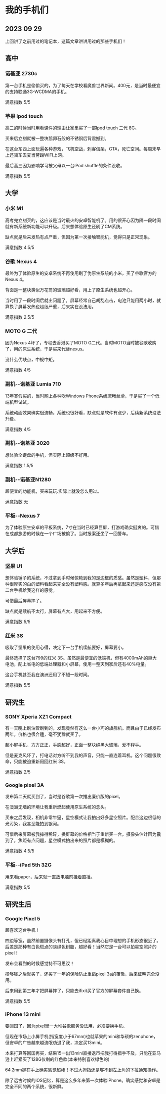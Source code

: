 # 我的手机们
## 2023 09 29

上回讲了之前用过的笔记本，这篇文章讲讲用过的那些手机们！

## 高中

### 诺基亚 2730c

第一台手机是偷偷买的，为了每天在学校看魔兽世界新闻。400元，是当时最便宜的支持联通3G-WCDMA的手机。

满意指数 5/5

### 苹果 Ipod touch

高二的时候当时用看课件的理由让家里买了一部Ipod touch 二代 8G。

买来后立刻就被一整块鹅卵石般的不锈钢后背震撼到。

在这台东西上面玩遍各种游戏，飞机空战，刺客信条，GTA，死亡空间。每周末早上还骑车去麦当劳蹭WIFI上网。

最后高三因为影响学习被父母以一台iPod shuffle的条件没收。

满意指数 5/5

## 大学

### 小米 M1

高考完立刻买的，这应该是当时最火的安卓智能机了。用的很开心因为隔一段时间就有新系统新功能可以升级。后来想体验原生还刷了CM系统。

缺点就是后来发热有点严重，但因为第一次接触智能机，觉得只是正常现象。

满意指数 4.5/5

### 谷歌 Nexus 4

最终为了体验原生的安卓系统不再使用刷了伪原生系统的小米，买了谷歌官方的Nexus 4。

背面是一整块类似万花筒的玻璃超好看，用上了原生系统也超开心。

当时用了一段时间后就出问题了，屏幕经常自己胡乱点击，电池只能用两小时，就算换了屏幕发热也超级严重，后来实在没法用。

满意指数 2.5/5

### MOTO G 二代

因为Nexus 4坏了，专程去香港买了MOTO G二代。当时MOTO当时被谷歌收购了，用的原生系统，于是买来代替nexus。

没什么优缺点，中规中矩。

满意指数 4/5

### 副机--诺基亚 Lumia 710

13年寒假买的，当时网上各种吹Windows Phone系统流畅丝滑，于是买了一个低端机型试试。

系统动画效果确实很流畅，系统也很好看，缺点就是软件有点少，后续新系统没法升级。

满意指数 4/5

### 副机--诺基亚 3020

想体验全键盘的手机，但实际上超级不好用。

满意指数 1.5/5

### 副机--诺基亚N1280

超便宜的功能机，买来玩玩.实际上就没怎么用过。

满意指数 无

### 平板--Nexus 7

为了体验原生安卓的平板系统，7寸在当时已经算巨屏，打游戏确实挺爽的。可惜在成都旅游的时候在一个广场被偷了。当时报案还坐了一回警车。

## 大学后

### 坚果 U1

想体验锤子的系统，不过拿到手时候惊艳到我的是边框的质感。虽然是塑料，但那种很厚实的白的塑料看起来完全没有塑料感。就算多年后再拿起来还是感叹没有第二台手机给我这样的感觉。

可惜最后屏幕摔了。

缺点就是续航不太行，屏幕有点大，用起来不方便。

满意指数 5/5

### 红米 3S

吸取了坚果的使用心得，决定下一台手机续航要好，屏幕要小。

最终选择了这台799的红米 3S。虽然是最便宜的低端机，但有4000mAh的巨大电池，配上省电的低端处理器和小屏幕，使用一整天到家后还有40%电量。

这台手机甚至我在澳洲还用了不短一段时间。

满意指数 5/5

## 研究生

### SONY Xperia XZ1 Compact 

有一天晚上刷油管刷到的，发现竟然有这么一台小巧的旗舰机。而且由于已经发布两年，价格也很合适，毫不犹豫就买了。

超小屏手机，方方正正，手感超好，正面一整块纯黑大玻璃，爱不释手。

但是麦克风坏了，打电话对方听不到我的声音，只能一直连着耳机。这个问题很致命，只能被迫重新用回红米 3S。

满意指数 2/5

### Google pixel 3A

发布第二天就买到了，当时是谷歌第一次推出廉价版的pixel。

在澳洲无墙的环境让我重新燃起使用原生系统的念头。

买来之后发现，相机非常牛逼，星空模式让我拍出好多星空照片。配合这边很低的光污染，我甚至能拍到银河。

可惜后来屏幕被我摔得稀碎，换屏幕的价格相当于重新买一台。摄像头估计因为震到了，焦距有点问题，星空模式拍出来的照片都是模糊的。

满意指数 4.5/5

### 平板--iPad 5th 32G

用来看paper，后来就一直放电脑前挂着直播。

满意指数 5/5

## 研究生后

### Google Pixel 5

超喜欢这台手机！

四边等宽，虽然前置摄像头有打孔，但已经距离我心目中理想的手机形态很近了。后盖是那种有白色斑点的淡绿色树脂，超好看！当然它是一台可以拍星空照片的pixel！

发布会看到的时候感觉特不可思议！

攒够钱之后就买了，还买了一年的保险防止重蹈pixel 3a的覆辙，后来证明完全没用。

后来用到第三年才把屏幕摔了，只能去ifixit买了官方的屏幕套件自己换。

满意指数 5/5

### iPhone 13 mini

要回国了，因为pixel里一大堆谷歌服务没法用，必须要换手机。

但现在市场上小屏手机(指宽度小于67mm)也就苹果的mini和华硕的zenphone，但安卓的广告越来越流氓劝退了我，决定买13mini。

本来打算等回国再买，结果15一出13mini直接退市把我打得措手不及，只能在亚马逊上赶紧买了128G仅剩的红色款(本来特别喜欢绿色的)

64.2mm握在手上确实感觉超棒！不过大拇指还是够不到左上角的下拉通知操作。

除了远古时候的iOS记忆，算是这么多年来第一次体验iPhone。确实感觉和安卓是完全不同的两个系统，很新鲜。